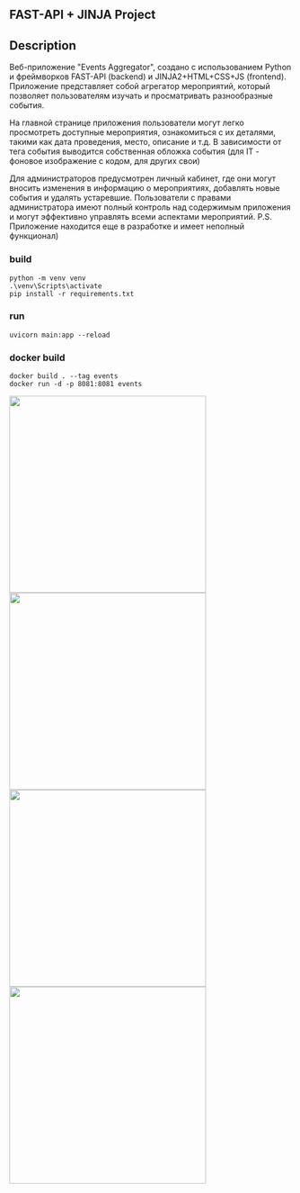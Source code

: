 ## FAST-API + JINJA Project
## Description
Веб-приложение "Events Aggregator", создано с использованием Python и фреймворков FAST-API (backend) и JINJA2+HTML+CSS+JS (frontend). Приложение представляет собой агрегатор мероприятий, который позволяет пользователям изучать и просматривать разнообразные события.

На главной странице приложения пользователи могут легко просмотреть доступные мероприятия, ознакомиться с их деталями, такими как дата проведения, место, описание и т.д. В зависимости от тега события выводится собственная обложка события (для IT - фоновое изображение с кодом, для других свои)

Для администраторов предусмотрен личный кабинет, где они могут вносить изменения в информацию о мероприятиях, добавлять новые события и удалять устаревшие. Пользователи с правами администратора имеют полный контроль над содержимым приложения и могут эффективно управлять всеми аспектами мероприятий.
P.S. Приложение находится еще в разработке и имеет неполный функционал)
### build
```
python -m venv venv
.\venv\Scripts\activate
pip install -r requirements.txt
```
### run
```
uvicorn main:app --reload
```
### docker build
```
docker build . --tag events
docker run -d -p 8081:8081 events
```
<img src="https://github.com/MontelnV/events_aggregator_web-app/assets/139653630/346f9a33-4327-4c8d-8c1d-6c36a04acfba" width="350" />
<img src="https://github.com/MontelnV/events_aggregator_web-app/assets/139653630/d7744820-4314-4bdc-aab0-5b72ed71826c" width="350" />
<img src="https://github.com/MontelnV/events_aggregator_web-app/assets/139653630/0bc0dcfe-253b-400b-883d-7269661c630a" width="350" />
<img src="https://github.com/MontelnV/events_aggregator_web-app/assets/139653630/9aad0cb3-a0ef-4dd5-ad67-42c8cd30f599" width="350" />






